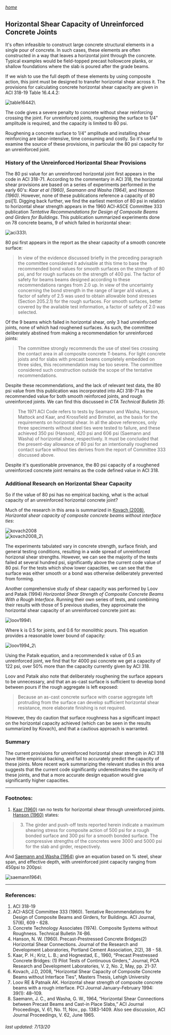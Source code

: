 ###### [home](/index.html)
## Horizontal Shear Capacity of Unreinforced Concrete Joints

It's often infeasible to construct large concrete structural elements in a single pour of concrete. In such cases, these elements are often constructed in a way that leaves a horizontal joint through the concrete. Typical examples would be field-topped precast hollowcore planks, or shallow foundations where the slab is poured after the grade beams.

If we wish to use the full depth of these elements by using composite action, this joint must be designed to transfer horizontal shear across it. The provisions for calculating concrete horizontal shear capacity are given in ACI 318-19 Table 16.4.4.2:

![table16442](table16442.PNG)\

The code gives a severe penalty to concrete without shear reinforcing crossing the joint. For unreinforced joints, roughening the surface to 1/4" amplitude is required, and the capacity is limited to 80 psi.

Roughening a concrete surface to 1/4" amplitude and installing shear reinforcing are labor-intensive, time consuming and costly. So it's useful to examine the source of these provisions, in particular the 80 psi capacity for an unreinforced joint.

### History of the Unreinforced Horizontal Shear Provisions

The 80 psi value for an unreinforced horizontal joint first appears in the code in ACI 318-71. According to the commentary in ACI 318, the horizontal shear provisions are based on a series of experiments performed in the early 60's: *Kaar et al (1960)*, *Seamann and Washa (1964)*, and *Hanson (1960)*. However, none of these publications reference a capacity of 80 psi[1]. Digging back further, we find the earliest mention of 80 psi in relation to horizontal shear strength appears in the 1960 ACI-ASCE Committee 333 publication *Tentative Recommendations for Design of Composite Beams and Girders for Buildings*. This publication summarized experiments done on 78 concrete beams, 9 of which failed in horizontal shear: 

![aci333](aci333.PNG)\

80 psi first appears in the report as the shear capacity of a smooth concrete surface:

>In view of the evidence discussed briefly in the preceding paragraph the committee considered it advisable at this time to base the recommended bond values for smooth surfaces on the strength of 80 psi, and for rough surfaces on the strength of 400 psi. The factor of safety for beams beams designed according to these recommendations ranges from 2.0 up. In view of the uncertainty concerning the bond strength in the range of larger a/d values, a factor of safety of 2.5 was used to obtain allowable bond stresses (Section 205.2.1) for the rough surfaces. For smooth surfaces, better covered by the available test information, a factor of safety of 2.0 was selected.

Of the 9 beams which failed in horizontal shear, only 3 had unreinforced joints, none of which had roughened surfaces. As such,  the committee deliberately abstined from making a recommendation for unreinforced joints:

>The committee strongly recommends the use of steel ties crossing the contact area in all composite concrete T-beams. For light concrete joists and for slabs with precast beams completely embedded on three sides, this recommendation may be too severe. The committee considered such construction outside the scope of the tentative recommendations.

Despite these recommendations, and the lack of relevant test data, the 80 psi value from this publication was incorporated into ACI 318-71 as the recommended value for both smooth reinforced joints, and rough unreinforced joints. We can find this discussed in *CTA Technical Bulletin 35*: 

>The 1971 ACI Code refers to tests by Seamann and Washa, Hanson, Mattock and Kaar, and Krossfield and Brinstiel, as the basis for the requirements on horizontal shear. In all the above references, only three speciments without steel ties were tested to failure, and these achieved 350 psi (Hanson), 420 psi and 606 psi (Saemann and Washa) of horizontal shear, respectively. It must be concluded that the present-day allowance of 80 psi for an intentionally roughened contact surface without ties derives from the report of Committee 333 discussed above.

Despite it's questionable provenance, the 80 psi capacity of a roughened unreinforced concrete joint remains as the code defined value in ACI 318.

### Additional Research on Horizontal Shear Capacity

So if the value of 80 psi has no empirical backing, what is the actual capacity of an unreinforced horizontal concrete joint?

Much of the research in this area is summarized in [Kovach (2008)](https://preserve.lehigh.edu/cgi/viewcontent.cgi?article=2018&context=etd), *Horizontal shear capacity of composite concrete
beams without interface ties*:

![kovach2008](kovach2008.PNG)\
![kovach2008_2](kovach2008_2.PNG)\

The experiments tabulated vary in concrete strength, surface finish, and general testing conditions, resulting in a wide spread of unreinforced horizonal shear strengths. However, we can see the majority of the tests failed at several hundred psi, significantly above the current code value of 80 psi. For the tests which show lower capacities, we can see that the surface was either smooth or a bond was otherwise deliberately prevented from forming.

Another comprehensive study of shear capacity was performed by Loov and Pataik (1994) *Horizontal Shear Strength of
Composite Concrete Beams With a Rough Interface*. Running their own series of tests, and combining their results with those of 5 previous studies, they approximate the horizontal shear capacity of an unreinforced concrete joint as:

![loov1994](loov1994.PNG)\

Where k is 0.5 for joints, and 0.6 for monolithic pours. This equation provides a reasonable lower bound of capacity:

![loov1994_2](loov1994_2.PNG)\

Using the Pataik equation, and a recommended k value of 0.5 an unreinforced joint, we find that for 4000 psi concrete we get a capacity of 122 psi, over 50% more than the capacity currently given by ACI 318.

Loov and Pataik also note that deliberately roughening the surface appears to be unnecessary, and that an as-cast surface is sufficient to develop bond between pours if the rough aggregate is left exposed:

>Because an as-cast concrete surface with coarse aggregate
left protruding from the surface can develop sufficient horizontal shear resistance, more elaborate finishing is not required.

However, they do caution that surface roughness has a significant impact on the horizontal capacity achieved (which can be seen in the results summarized by Kovach), and that a cautious approach is warranted.

### Summary

The current provisions for unreinforced horizontal shear strength in ACI 318 have little empirical backing, and fail to accurately predict the capacity of these joints. More recent work summarizing the relevant studies in this area suggests that the current code significantly underestimates the capacity of these joints, and that a more accurate design equation would give significantly higher capacities.

---

### Footnotes:

1. [Kaar (1960)](https://www.concrete.org/publications/internationalconcreteabstractsportal.aspx?m=details&ID=51685340) ran no tests for horizontal shear through unreinforced joints. [Hanson (1960)](https://www.concrete.org/publications/internationalconcreteabstractsportal.aspx?m=details&ID=19425) states:

>3. The girder and push-off tests reported herein indicate a maximum shearing stress for composite action of 500 psi for a rough bonded surface and 300 psi for a smooth bonded surface. The compressive strengths of the concretes were 3000 and 5000 psi for the slab and girder, respectively.

And [Saemann and Washa (1964)](https://www.concrete.org/publications/internationalconcreteabstractsportal/m/details/id/16707) give an equation based on % steel, shear span, and effective depth, with unreinforced joint capacity ranging from 450psi to 200psi:

![saemann1964](saemann1964.PNG)\

---

### References:

1. ACI 318-19
2. ACI-ASCE Committee 333 (1960). Tentative Recommendations for Design of Composite Beams and Girders, for Buildings. ACI Journal, 57(6), 609 - 628.
3. Concrete Technology Associates (1974). Composite Systems without Roughness. Technical Bulletin 74-B6.
4. Hanson, N. W. (1960). Precast-Prestressed Concrete Bridges(2) Horizontal Shear Connections. Journal of the Research and Development Laboratories, Portland Cement Association, 2(2), 38 - 58.
5. Kaar, P. H.; Kriz, L. B.; and Hognestad, E., 1960, “Precast Prestressed Concrete Bridges: (1) Pilot Tests of Continuous Girders,” Journal, PCA Research and Development Laboratories, V. 2, No. 2, May, pp. 21-37.
6. Kovach, J.D, 2008, "Horizontal Shear Capacity of Composite Concrete Beams without Interface Ties", Masters Thesis, Lehigh University
7. Loov RE & Patnaik AK. Horizontal shear strength of composite concrete beams with a rough interface. PCI Journal January–February 1994: 39(1): 48–109.
8. Saemann, J. C., and Washa, G. W., 1964, “Horizontal Shear Connections between Precast Beams and Cast-in Place Slabs,” ACI Journal Proceedings, V. 61, No. 11, Nov., pp. 1383-1409. Also see discussion, ACI Journal Proceedings, V. 62, June 1965.

###### *last updated: 7/13/20*




